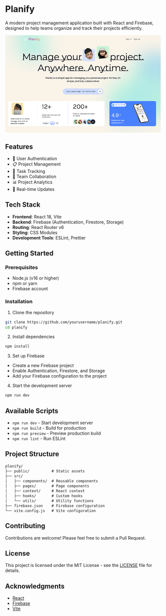 # Planify

A modern project management application built with React and Firebase, designed to help teams organize and track their projects efficiently.

![Planify Screenshot](public/planify-screenshot.png)

## Features

- 🔐 User Authentication
- 📋 Project Management
- 📅 Task Tracking
- 👥 Team Collaboration
- 📊 Project Analytics
- 🔔 Real-time Updates

## Tech Stack

- **Frontend**: React 18, Vite
- **Backend**: Firebase (Authentication, Firestore, Storage)
- **Routing**: React Router v6
- **Styling**: CSS Modules
- **Development Tools**: ESLint, Prettier

## Getting Started

### Prerequisites

- Node.js (v16 or higher)
- npm or yarn
- Firebase account

### Installation

1. Clone the repository

```bash
git clone https://github.com/yourusername/planify.git
cd planify
```

2. Install dependencies

```bash
npm install
```

3. Set up Firebase

- Create a new Firebase project
- Enable Authentication, Firestore, and Storage
- Add your Firebase configuration to the project

4. Start the development server

```bash
npm run dev
```

## Available Scripts

- `npm run dev` - Start development server
- `npm run build` - Build for production
- `npm run preview` - Preview production build
- `npm run lint` - Run ESLint

## Project Structure

```
planify/
├── public/          # Static assets
├── src/
│   ├── components/  # Reusable components
│   ├── pages/       # Page components
│   ├── context/     # React context
│   ├── hooks/       # Custom hooks
│   └── utils/       # Utility functions
├── firebase.json    # Firebase configuration
└── vite.config.js   # Vite configuration
```

## Contributing

Contributions are welcome! Please feel free to submit a Pull Request.

## License

This project is licensed under the MIT License - see the [LICENSE](LICENSE) file for details.

## Acknowledgments

- [React](https://reactjs.org/)
- [Firebase](https://firebase.google.com/)
- [Vite](https://vitejs.dev/)
